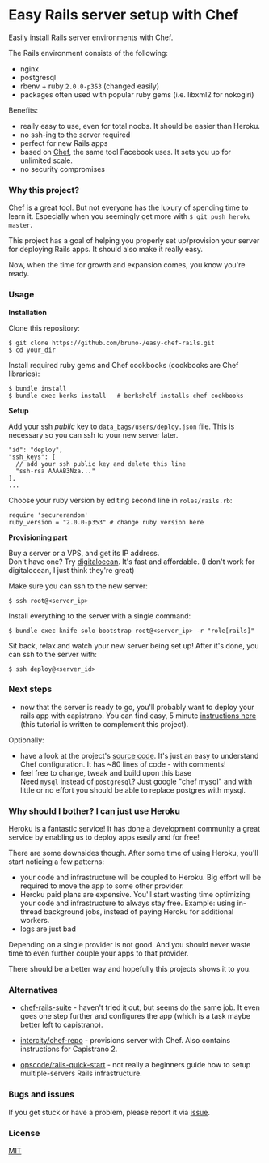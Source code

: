 # Easy Rails server setup with Chef

Easily install Rails server environments with Chef.

The Rails environment consists of the following:
- nginx
- postgresql
- rbenv + ruby `2.0.0-p353` (changed easily)
- packages often used with popular ruby gems (i.e. libxml2 for nokogiri)

Benefits:
- really easy to use, even for total noobs. It should be easier than Heroku.
- no ssh-ing to the server required
- perfect for new Rails apps
- based on [Chef](http://www.getchef.com/chef/), the same tool Facebook uses.
It sets you up for unlimited scale.
- no security compromises

### Why this project?

Chef is a great tool. But not everyone has the luxury of spending time to learn
it. Especially when you seemingly get more with `$ git push heroku master`.

This project has a goal of helping you properly set up/provision your server
for deploying Rails apps. It should also make it really easy.

Now, when the time for growth and expansion comes, you know you're ready.

### Usage

**Installation**

Clone this repository:

    $ git clone https://github.com/bruno-/easy-chef-rails.git
    $ cd your_dir

Install required ruby gems and Chef cookbooks (cookbooks are Chef libraries):

    $ bundle install
    $ bundle exec berks install   # berkshelf installs chef cookbooks

**Setup**

Add your ssh *public* key to `data_bags/users/deploy.json` file. This is
necessary so you can ssh to your new server later.

    "id": "deploy",
    "ssh_keys": [
      // add your ssh public key and delete this line
      "ssh-rsa AAAAB3Nza..."
    ],
    ...

Choose your ruby version by editing second line in `roles/rails.rb`:

    require 'securerandom'
    ruby_version = "2.0.0-p353" # change ruby version here

**Provisioning part**

Buy a server or a VPS, and get its IP address.<br/>
Don't have one? Try [digitalocean](https://www.digitalocean.com/). It's fast
and affordable. (I don't work for digitalocean, I just think they're great)

Make sure you can ssh to the new server:

    $ ssh root@<server_ip>

Install everything to the server with a single command:

    $ bundle exec knife solo bootstrap root@<server_ip> -r "role[rails]"

Sit back, relax and watch your new server being set up! After it's done, you
can ssh to the server with:

    $ ssh deploy@<server_id>

### Next steps

- now that the server is ready to go, you'll probably want to deploy your rails
app with capistrano. You can find easy, 5 minute
[instructions here](https://gist.github.com/bruno-/9808201) (this tutorial is
written to complement this project).

Optionally:

- have a look at the project's [source code](roles/rails.rb). It's just an easy
to understand Chef configuration. It has ~80 lines of code - with comments!
- feel free to change, tweak and build upon this base<br/>
Need `mysql` instead of `postgresql`? Just google "chef mysql" and with little
or no effort you should be able to replace postgres with mysql.

### Why should I bother? I can just use Heroku

Heroku is a fantastic service! It has done a development community a great
service by enabling us to deploy apps easily and for free!

There are some downsides though. After some time of using Heroku, you'll start
noticing a few patterns:
- your code and infrastructure will be coupled to Heroku. Big effort will be
required to move the app to some other provider.
- Heroku paid plans are expensive. You'll start wasting time optimizing
your code and infrastructure to always stay free. Example: using in-thread
background jobs, instead of paying Heroku for additional workers.
- logs are just bad

Depending on a single provider is not good. And you should never waste
time to even further couple your apps to that provider.

There should be a better way and hopefully this projects shows it to you.

### Alternatives

- [chef-rails-suite](https://github.com/arrowcircle/chef-rails-suite) - haven't
tried it out, but seems do the same job. It even goes one step further and
configures the app (which is a task maybe better left to capistrano).

- [intercity/chef-repo](https://github.com/intercity/chef-repo) - provisions
server with Chef. Also contains instructions for Capistrano 2.

- [opscode/rails-quick-start](https://github.com/opscode/rails-quick-start) - not
really a beginners guide how to setup multiple-servers Rails infrastructure.

### Bugs and issues

If you get stuck or have a problem, please report it via [issue](issues).

### License

[MIT](LICENSE.md)
